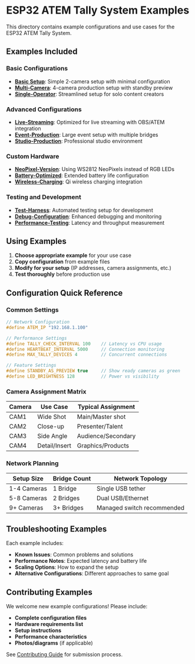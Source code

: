 # ESP32 ATEM Tally System Examples

This directory contains example configurations and use cases for the ESP32 ATEM Tally System.

## Examples Included

### Basic Configurations
- **[Basic Setup](basic-setup/)**: Simple 2-camera setup with minimal configuration
- **[Multi-Camera](multi-camera/)**: 4-camera production setup with standby preview
- **[Single-Operator](single-operator/)**: Streamlined setup for solo content creators

### Advanced Configurations  
- **[Live-Streaming](live-streaming/)**: Optimized for live streaming with OBS/ATEM integration
- **[Event-Production](event-production/)**: Large event setup with multiple bridges
- **[Studio-Production](studio-production/)**: Professional studio environment

### Custom Hardware
- **[NeoPixel-Version](neopixel-version/)**: Using WS2812 NeoPixels instead of RGB LEDs
- **[Battery-Optimized](battery-optimized/)**: Extended battery life configuration
- **[Wireless-Charging](wireless-charging/)**: Qi wireless charging integration

### Testing and Development
- **[Test-Harness](test-harness/)**: Automated testing setup for development
- **[Debug-Configuration](debug-configuration/)**: Enhanced debugging and monitoring
- **[Performance-Testing](performance-testing/)**: Latency and throughput measurement

## Using Examples

1. **Choose appropriate example** for your use case
2. **Copy configuration** from example files  
3. **Modify for your setup** (IP addresses, camera assignments, etc.)
4. **Test thoroughly** before production use

## Configuration Quick Reference

### Common Settings
```cpp
// Network Configuration
#define ATEM_IP "192.168.1.100"

// Performance Settings  
#define TALLY_CHECK_INTERVAL 100    // Latency vs CPU usage
#define HEARTBEAT_INTERVAL 5000     // Connection monitoring
#define MAX_TALLY_DEVICES 4         // Concurrent connections

// Feature Settings
#define STANDBY_AS_PREVIEW true     // Show ready cameras as green
#define LED_BRIGHTNESS 128          // Power vs visibility
```

### Camera Assignment Matrix
| Camera | Use Case | Typical Assignment |
|--------|----------|-------------------|
| CAM1 | Wide Shot | Main/Master shot |
| CAM2 | Close-up | Presenter/Talent |
| CAM3 | Side Angle | Audience/Secondary |
| CAM4 | Detail/Insert | Graphics/Products |

### Network Planning
| Setup Size | Bridge Count | Network Topology |
|------------|-------------|------------------|
| 1-4 Cameras | 1 Bridge | Single USB tether |
| 5-8 Cameras | 2 Bridges | Dual USB/Ethernet |
| 9+ Cameras | 3+ Bridges | Managed switch recommended |

## Troubleshooting Examples

Each example includes:
- **Known Issues**: Common problems and solutions
- **Performance Notes**: Expected latency and battery life
- **Scaling Options**: How to expand the setup
- **Alternative Configurations**: Different approaches to same goal

## Contributing Examples

We welcome new example configurations! Please include:
- **Complete configuration files**
- **Hardware requirements list**
- **Setup instructions**
- **Performance characteristics**
- **Photos/diagrams** (if applicable)

See [Contributing Guide](../CONTRIBUTING.md) for submission process.
